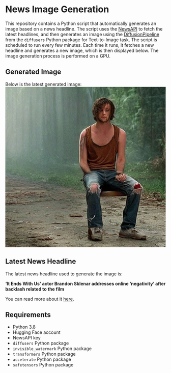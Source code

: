 # News Image Generation
This repository contains a Python script that automatically generates an image based on a news headline. The script uses the [NewsAPI](https://newsapi.org/) to fetch the latest headlines, and then generates an image using the [DiffusionPipeline](https://github.com/huggingface/diffusers) from the `diffusers` Python package for Text-to-Image task.
The script is scheduled to run every few minutes. Each time it runs, it fetches a new headline and generates a new image, which is then displayed below. The image generation process is performed on a GPU.

## Generated Image
Below is the latest generated image:
![Generated Image](image.png)

## Latest News Headline
The latest news headline used to generate the image is:

**‘It Ends With Us’ actor Brandon Sklenar addresses online ‘negativity’ after backlash related to the film**

You can read more about it [here](https://news.google.com/rss/articles/CBMikAFBVV95cUxQUEtESGRYaWExZDgxbXp5RklDbVYxbDNzT1FyNy1YLV9WSlV4azhwSERDeDJqUTVjNnpPTF9JYlBMVlBQa3JpV2VPUUFqMS1lYkFlSFpUa3Juc09hdW1uZ0psc2lyVUNpTkJOVXpqbW1CeExDZC0taVNkc3lCcUZCQm5hcDRCaF9DZ1ZWakVSYmrSAYcBQVVfeXFMT24tQVpNQ0NRb3M2UC05Z3NCb0FCTy1VVVF0TmdWOXp0ZHR3SHh4YTk4UUNKN0tucXgwZ0t4VW9LdlktRVdSbmRzQ3JMZXV1LW5SNjgxUXZsc21CTG55ajNkeTVBWnRNWUlHNjBtcVBiUXJ2Zlh4Tzhmc0IwN0NDMWRHaEFuT2JF?oc=5).

## Requirements
- Python 3.8
- Hugging Face account
- NewsAPI key
- `diffusers` Python package
- `invisible_watermark` Python package
- `transformers` Python package
- `accelerate` Python package
- `safetensors` Python package
